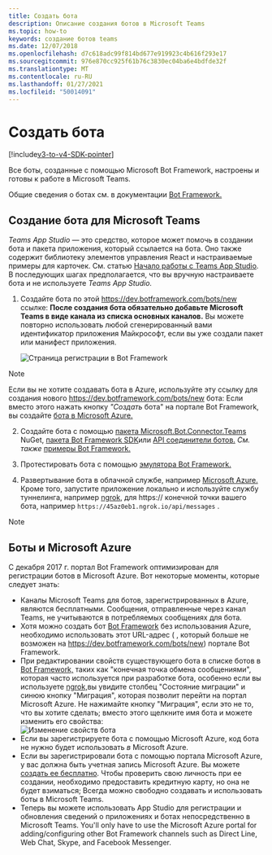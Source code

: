 ```yaml
---
title: Создать бота
description: Описание создания ботов в Microsoft Teams
ms.topic: how-to
keywords: создание ботов teams
ms.date: 12/07/2018
ms.openlocfilehash: d7c618adc99f814bd677e919923c4b616f293e17
ms.sourcegitcommit: 976e870cc925f61b76c3830ec04ba6e4bdfde32f
ms.translationtype: MT
ms.contentlocale: ru-RU
ms.lasthandoff: 01/27/2021
ms.locfileid: "50014091"
---
```

# <a name="create-a-bot"></a>Создать бота

[!include[v3-to-v4-SDK-pointer](~/includes/v3-to-v4-pointer-bots.md)]

Все боты, созданные с помощью Microsoft Bot Framework, настроены и готовы к работе в Microsoft Teams.

Общие сведения о ботах см. в документации [Bot Framework.](/azure/bot-service/?view=azure-bot-service-3.0)

## <a name="create-a-bot-for-microsoft-teams"></a>Создание бота для Microsoft Teams

*Teams App Studio* — это средство, которое может помочь в создании бота и пакета приложения, который ссылается на бота. Оно также содержит библиотеку элементов управления React и настраиваемые примеры для карточек. См. статью [Начало работы с Teams App Studio](~/concepts/build-and-test/app-studio-overview.md). В последующих шагах предполагается, что вы вручную настраиваете бота и не используете *Teams App Studio.*

1. Создайте бота по этой https://dev.botframework.com/bots/new ссылке: **После создания бота обязательно добавьте Microsoft Teams в виде канала из списка основных каналов.** Вы можете повторно использовать любой сгенерированный вами идентификатор приложения Майкрософт, если вы уже создали пакет или манифест приложения.

   ![Страница регистрации в Bot Framework](~/assets/images/bots/bfregister.png)

> [!NOTE]
> Если вы не хотите создавать бота  в Azure, используйте эту ссылку для создания нового https://dev.botframework.com/bots/new бота: Если вместо этого нажать кнопку *"Создать* бота" на портале Bot Framework, вы создайте [бота в Microsoft Azure.](#bots-and-microsoft-azure)

2. Создайте бота с помощью [пакета Microsoft.Bot.Connector.Teams](https://www.nuget.org/packages/Microsoft.Bot.Connector.Teams) NuGet, [пакета Bot Framework SDK](https://github.com/microsoft/botframework-sdk)или [API соединители ботов.](https://docs.microsoft.com/bot-framework/rest-api/bot-framework-rest-connector-api-reference) *См. также* [примеры Bot Framework.](https://github.com/Microsoft/BotBuilder-Samples/blob/master/README.md)

3. Протестировать бота с помощью [эмулятора Bot Framework.](https://docs.microsoft.com/bot-framework/debug-bots-emulator)

4. Развертывание бота в облачной службе, например [Microsoft Azure.](https://azure.microsoft.com/) Кроме того, запустите приложение локально и используйте службу туннелинга, например [ngrok,](https://ngrok.com) для https:// конечной точки вашего бота, например `https://45az0eb1.ngrok.io/api/messages` .

> [!NOTE]
> ## <a name="bots-and-microsoft-azure"></a>Боты и Microsoft Azure
> С декабря 2017 г. портал Bot Framework оптимизирован для регистрации ботов в Microsoft Azure. Вот некоторые моменты, которые следует знать:
>
> * Каналы Microsoft Teams для ботов, зарегистрированных в Azure, являются бесплатными. Сообщения, отправленные через канал Teams, не учитываются в потребляемых сообщениях для бота.
> * Хотя можно создать бот [Bot Framework](https://dev.botframework.com/bots/new) без использования Azure, необходимо использовать этот URL-адрес ( , который больше не возможен на https://dev.botframework.com/bots/new) портале Bot Framework.
> * При редактировании свойств существующего бота в списке ботов в [Bot Framework,](https://dev.botframework.com/bots) таких как "конечная точка обмена сообщениями", которая часто используется при разработке бота, особенно если вы используете [ngrok,](https://ngrok.com)вы увидите столбец "Состояние миграции" и синюю кнопку "Миграция", которая позволит перейти на портал Microsoft Azure. Не нажимайте кнопку "Миграция", если это не то, что вы хотите сделать; вместо этого щелкните имя бота и можете изменить его свойства:</br>
   ![Изменение свойств бота](~/assets/images/bots/bf-migrate-bot-to-azure.png)
> * Если вы зарегистрируете бота с помощью Microsoft Azure, код бота не нужно будет использовать *в* Microsoft Azure.
> * Если вы зарегистрировали бота с помощью портала Microsoft Azure, у вас должна быть учетная запись Microsoft Azure. Вы можете [создать ее бесплатно](https://azure.microsoft.com/free/). Чтобы проверить свою личность при ее создании, необходимо предоставить кредитную карту, но она не будет взиматься; Всегда можно свободно создавать и использовать боты в Microsoft Teams.
> * Теперь вы можете использовать App Studio для регистрации и обновления сведений о приложениях и ботах непосредственно в Microsoft Teams. You'll only have to use the Microsoft Azure portal for adding/configuring other Bot Framework channels such as Direct Line, Web Chat, Skype, and Facebook Messenger.
